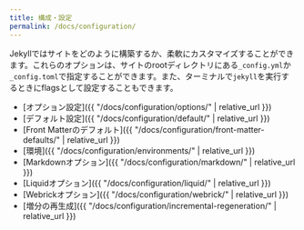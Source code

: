 ```yaml
---
title: 構成・設定
permalink: /docs/configuration/
---
```

<!-- ---
title: Configuration
permalink: /docs/configuration/
--- -->

Jekyllではサイトをどのように構築するか、柔軟にカスタマイズすることができます。これらのオプションは、サイトのrootディレクトリにある`_config.yml`か`_config.toml`で指定することができます。また、ターミナルで`jekyll`を実行するときにflagsとして設定することもできます。
<!-- Jekyll gives you a lot of flexibility to customize how it builds your site. These
options can either be specified in a `_config.yml` or `_config.toml` file placed
in your site’s root directory, or can be specified as flags for the `jekyll`
executable in the terminal. -->

* [オプション設定]({{ "/docs/configuration/options/" | relative_url }})
* [デフォルト設定]({{ "/docs/configuration/default/" | relative_url }})
* [Front Matterのデフォルト]({{ "/docs/configuration/front-matter-defaults/" | relative_url }})
* [環境]({{ "/docs/configuration/environments/" | relative_url }})
* [Markdownオプション]({{ "/docs/configuration/markdown/" | relative_url }})
* [Liquidオプション]({{ "/docs/configuration/liquid/" | relative_url }})
* [Webrickオプション]({{ "/docs/configuration/webrick/" | relative_url }})
* [増分の再生成]({{ "/docs/configuration/incremental-regeneration/" | relative_url }})


<!-- * [Configuration Options](/docs/configuration/options/)
* [Default Configuration](/docs/configuration/default/)
* [Front Matter Defaults](/docs/configuration/front-matter-defaults/)
* [Environments](/docs/configuration/environments/)
* [Markdown Options](/docs/configuration/markdown/)
* [Liquid Options](/docs/configuration/liquid/)
* [Webrick Options](/docs/configuration/webrick/)
* [Incremental Regeneration](/docs/configuration/incremental-regeneration/) -->
